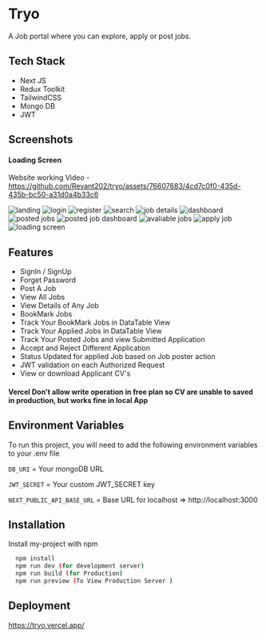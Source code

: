 
# Tryo

A Job portal where you can explore, apply or post jobs.




## Tech Stack

- Next JS 
- Redux Toolkit
- TailwindCSS  
- Mongo DB  
- JWT





## Screenshots


#### Loading Screen
Website working Video - https://github.com/Revant202/tryo/assets/76607683/4cd7c0f0-435d-435b-bc50-a31d0a4b33c6

![landing](https://github.com/Revant202/tryo/assets/76607683/6c626d94-37f2-4d20-96c0-25ff17b7dc87)
![login](https://github.com/Revant202/tryo/assets/76607683/28726cc6-c479-488d-b09a-6044915b0992)
![register](https://github.com/Revant202/tryo/assets/76607683/0c8477c5-3fad-4b44-a95c-4fd84caac7a3)
![search](https://github.com/Revant202/tryo/assets/76607683/a6318d52-4d88-4ac5-8a68-056412184636)
![job details](https://github.com/Revant202/tryo/assets/76607683/3825c7b8-79f8-42f0-ae4c-e1bca8dec447)
![dashboard](https://github.com/Revant202/tryo/assets/76607683/48b2c3ad-706d-4639-b4e5-4e84d26f92aa)
![posted jobs](https://github.com/Revant202/tryo/assets/76607683/08b665d8-ae9d-41fc-985d-c6817fcdd095)
![posted job dashboard](https://github.com/Revant202/tryo/assets/76607683/53335379-1909-4d67-88e8-997f854f80a2)
![avaliable jobs](https://github.com/Revant202/tryo/assets/76607683/91f2518f-13f2-451e-929b-14bc19301e29)
![apply job](https://github.com/Revant202/tryo/assets/76607683/317f42c9-9eb6-4ac5-86f9-20af414933dc)
![loading screen](https://github.com/Revant202/tryo/assets/76607683/6b01b68c-0c7b-4c10-97df-2d19df31cbcc)



## Features



- SignIn / SignUp
- Forget Password
- Post A Job
- View  All Jobs
- View Details of Any Job
- BookMark Jobs
- Track Your BookMark Jobs in DataTable View
- Track Your Applied Jobs in DataTable View 
- Track Your Posted Jobs and view Submitted Application 
- Accept and Reject Different Application 
- Status Updated for applied Job based on Job poster action 
- JWT validation on each Authorized Request
- View or download Applicant CV's
#### Vercel Don't allow write operation in free plan so CV are unable to saved in production, but works fine in local App

## Environment Variables

To run this project, you will need to add the following environment variables to your .env file

`DB_URI` = Your mongoDB URL

`JWT_SECRET` = Your custom JWT_SECRET key

`NEXT_PUBLIC_API_BASE_URL` =  Base URL for localhost  => http://localhost:3000


## Installation

Install my-project with npm

```bash
  npm install
  npm run dev (for development server)
  npm run build (for Production)
  npm run preview (To View Production Server )
```
## Deployment
https://tryo.vercel.app/
